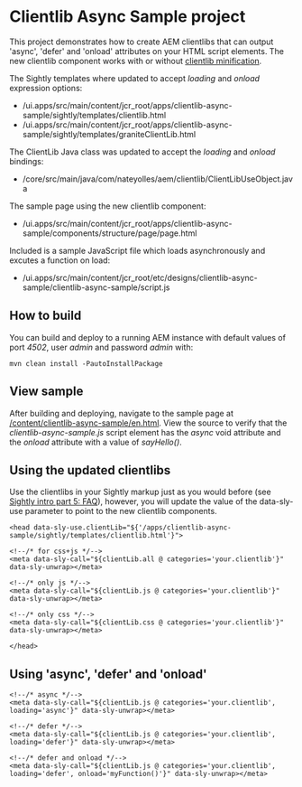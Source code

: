 # Clientlib Async Sample project

This project demonstrates how to create AEM clientlibs that can output 'async', 'defer' and 'onload' attributes on your HTML script elements. The new clientlib component works with or without [clientlib minification](http://localhost:4502/system/console/configMgr/com.day.cq.widget.impl.HtmlLibraryManagerImpl).

The Sightly templates where updated to accept _loading_ and _onload_ expression options:

* /ui.apps/src/main/content/jcr_root/apps/clientlib-async-sample/sightly/templates/clientlib.html
* /ui.apps/src/main/content/jcr_root/apps/clientlib-async-sample/sightly/templates/graniteClientLib.html

The ClientLib Java class was updated to accept the _loading_ and _onload_ bindings:

* /core/src/main/java/com/nateyolles/aem/clientlib/ClientLibUseObject.java

The sample page using the new clientlib component:

* /ui.apps/src/main/content/jcr_root/apps/clientlib-async-sample/components/structure/page/page.html

Included is a sample JavaScript file which loads asynchronously and excutes a function on load: 

* /ui.apps/src/main/content/jcr_root/etc/designs/clientlib-async-sample/clientlib-async-sample/script.js

## How to build

You can build and deploy to a running AEM instance with default values of port *4502*, user *admin* and password *admin* with:

    mvn clean install -PautoInstallPackage

## View sample

After building and deploying, navigate to the sample page at [/content/clientlib-async-sample/en.html](http://localhost:4502/content/clientlib-async-sample/en.html). View the source to verify that the *clientlib-async-sample.js* script element has the *async* void attribute and the *onload* attribute with a value of *sayHello()*.

## Using the updated clientlibs

Use the clientlibs in your Sightly markup just as you would before (see [Sightly intro part 5: FAQ](http://blogs.adobe.com/experiencedelivers/experience-management/sightly-intro-part-5-faq/)), however, you will update the value of the data-sly-use parameter to point to the new clientlib components.

```
<head data-sly-use.clientLib="${'/apps/clientlib-async-sample/sightly/templates/clientlib.html'}">

<!--/* for css+js */-->
<meta data-sly-call="${clientLib.all @ categories='your.clientlib'}" data-sly-unwrap></meta>

<!--/* only js */-->
<meta data-sly-call="${clientLib.js @ categories='your.clientlib'}" data-sly-unwrap></meta>

<!--/* only css */-->
<meta data-sly-call="${clientLib.css @ categories='your.clientlib'}" data-sly-unwrap></meta>

</head>
```

## Using 'async', 'defer' and 'onload'

```
<!--/* async */-->
<meta data-sly-call="${clientLib.js @ categories='your.clientlib', loading='async'}" data-sly-unwrap></meta>

<!--/* defer */-->
<meta data-sly-call="${clientLib.js @ categories='your.clientlib', loading='defer'}" data-sly-unwrap></meta>

<!--/* defer and onload */-->
<meta data-sly-call="${clientLib.js @ categories='your.clientlib', loading='defer', onload='myFunction()'}" data-sly-unwrap></meta>
```